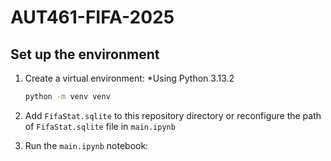 # AUT461-FIFA-2025

## Set up the environment

1. Create a virtual environment:
   *Using Python 3.13.2
   ```bash
   python -m venv venv
   ```

2. Add `FifaStat.sqlite` to this repository directory or reconfigure the path of `FifaStat.sqlite` file in `main.ipynb`

3. Run the `main.ipynb` notebook:
